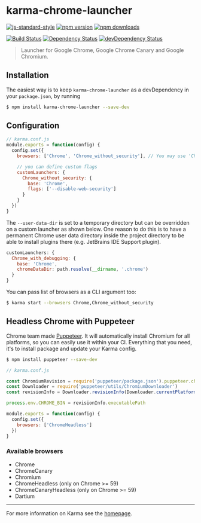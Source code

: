 # karma-chrome-launcher

[![js-standard-style](https://img.shields.io/badge/code%20style-standard-brightgreen.svg?style=flat-square)](https://github.com/karma-runner/karma-chrome-launcher)
 [![npm version](https://img.shields.io/npm/v/karma-chrome-launcher.svg?style=flat-square)](https://www.npmjs.com/package/karma-chrome-launcher) [![npm downloads](https://img.shields.io/npm/dm/karma-chrome-launcher.svg?style=flat-square)](https://www.npmjs.com/package/karma-chrome-launcher)

[![Build Status](https://img.shields.io/travis/karma-runner/karma-chrome-launcher/master.svg?style=flat-square)](https://travis-ci.org/karma-runner/karma-chrome-launcher) [![Dependency Status](https://img.shields.io/david/karma-runner/karma-chrome-launcher.svg?style=flat-square)](https://david-dm.org/karma-runner/karma-chrome-launcher) [![devDependency Status](https://img.shields.io/david/dev/karma-runner/karma-chrome-launcher.svg?style=flat-square)](https://david-dm.org/karma-runner/karma-chrome-launcher#info=devDependencies)

> Launcher for Google Chrome, Google Chrome Canary and Google Chromium.

## Installation

The easiest way is to keep `karma-chrome-launcher` as a devDependency in your `package.json`,
by running

```bash
$ npm install karma-chrome-launcher --save-dev
```

## Configuration

```js
// karma.conf.js
module.exports = function(config) {
  config.set({
    browsers: ['Chrome', 'Chrome_without_security'], // You may use 'ChromeCanary', 'Chromium' or any other supported browser

    // you can define custom flags
    customLaunchers: {
      Chrome_without_security: {
        base: 'Chrome',
        flags: ['--disable-web-security']
      }
    }
  })
}
```

The `--user-data-dir` is set to a temporary directory but can be overridden on a custom launcher as shown below.
One reason to do this is to have a permanent Chrome user data directory inside the project directory to be able to
install plugins there (e.g. JetBrains IDE Support plugin).

```js
customLaunchers: {
  Chrome_with_debugging: {
    base: 'Chrome',
    chromeDataDir: path.resolve(__dirname, '.chrome')
  }
}
```

You can pass list of browsers as a CLI argument too:

```bash
$ karma start --browsers Chrome,Chrome_without_security
```

## Headless Chrome with Puppeteer

Chrome team made [Puppeteer](https://github.com/GoogleChrome/puppeteer). It will automatically install Chromium for all
platforms, so you can easily use it within your CI. Everything that you need, it's to install package and update your
Karma config.

```bash
$ npm install puppeteer --save-dev
```

```js
// karma.conf.js

const ChromiumRevision = require('puppeteer/package.json').puppeteer.chromium_revision
const Downloader = require('puppeteer/utils/ChromiumDownloader')
const revisionInfo = Downloader.revisionInfo(Downloader.currentPlatform(), ChromiumRevision)

process.env.CHROME_BIN = revisionInfo.executablePath

module.exports = function(config) {
  config.set({
    browsers: ['ChromeHeadless']
  })
}
```

### Available browsers

- Chrome
- ChromeCanary
- Chromium
- ChromeHeadless (only on Chrome >= 59)
- ChromeCanaryHeadless (only on Chrome >= 59)
- Dartium

----

For more information on Karma see the [homepage].


[homepage]: http://karma-runner.github.com
